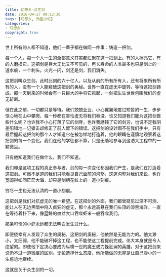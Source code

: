 ```yaml
---
title: 幻想乡-众生剑
date: 2018-04-27 00:13:36
tags: [幻想乡, 微型小说]
categories: 
- 幻想乡
copyright: true
---
```


世上所有的人都不知道，他们一辈子都在做同一件事：铸造一把剑。

每一个人，每一个人一生的全部意义其实都汇聚在这一把剑上。有的人擦亮它，有的人磨损它。这把剑是巨大无比又不可见的，再长寿命的人类最多也只是剑上的一道水痕，一个刺头。火光一闪，剑还是剑，我们消失。

这把剑叫众生剑。此时此刻的六十亿人，以及从前的所有所有人，还有将来所有所有的人，没有一个人能窥破这把剑的奥秘。世界一直在虚无中旋转，等待这把剑铸成。那一天到来的时候会有一只巨大的手将它抓起，一剑把生生世世包围我们的虚无斩断。

但在此之前，一切都只是等待。我们兢兢业业、小心翼翼地度过短暂的一生，步步惊心地在山中攀爬，每一秒都在害怕虚无将我们吞没。谁又知道我们能为这把剑做些什么呢？也许我不小心打薄了它的剑脊，也许我磨钝了它的剑刃，也说不定我阴差阳错地一记错击却修正了前人留下的错误。这把剑的设计图不在我们手中，只有最后握起这把剑的那个人才知道它在被怎样地打造着，他的眼睛在谨慎地观察着这把剑的每一个变化。我们连他的学徒都不算，只是无助地参与到这浩大工程中的一颗微尘。

只有他知道我们在做什么，我们不知道。

我们却是这项工程的真正参与者，剑的每一次变化都因我们产生，是我们在打造着这把剑。可微不足道的我们只能看见自己面前的沟壑，这道沟壑对我们来说，也许宽阔得如同茫茫大海，却只是剑柄花纹上的一道小刻痕。

穷尽一生也无法认清的一道小刻痕。

这把剑是我们对抗虚无的唯一希望。在这把剑的外面，我们都曾窥见过深不可测、能让人在无边黑暗中陷入疯狂的虚无，那个永远高悬在我们头顶的漆黑海洋，一直在等待着扑下来，像蓝鲸的血盆大口吞噬虾米一般吞噬我们。

那条可怜的小虾永远都无法明白发生过什么。

即便侥幸有人发现了众生的奥秘，这把剑的奥秘，他依然是无能为力的。他太渺小，太细弱，他不能破坏掉这工程，也不能使这工程提前完成。伟大本身就是令人绝望的。即使他下定决心要成为纵横一世的魔王或力挽狂澜的英雄，对于这把剑来说仍不过一道微痕的区别。无论选择什么态度，他所能做的无非是让自己渺小的一生尴尬地继续。

这就是关于众生剑的一切。